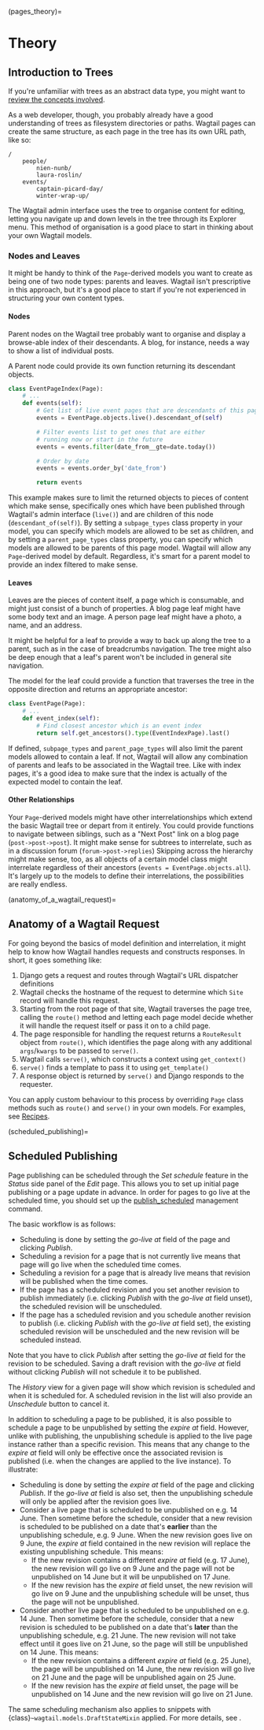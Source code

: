 (pages_theory)=

# Theory

## Introduction to Trees

If you're unfamiliar with trees as an abstract data type, you might want to [review the concepts involved](<https://en.wikipedia.org/wiki/Tree_(data_structure)>).

As a web developer, though, you probably already have a good understanding of trees as filesystem directories or paths. Wagtail pages can create the same structure, as each page in the tree has its own URL path, like so:

```
/
    people/
        nien-nunb/
        laura-roslin/
    events/
        captain-picard-day/
        winter-wrap-up/
```

The Wagtail admin interface uses the tree to organise content for editing, letting you navigate up and down levels in the tree through its Explorer menu. This method of organisation is a good place to start in thinking about your own Wagtail models.

### Nodes and Leaves

It might be handy to think of the `Page`-derived models you want to create as being one of two node types: parents and leaves. Wagtail isn't prescriptive in this approach, but it's a good place to start if you're not experienced in structuring your own content types.

#### Nodes

Parent nodes on the Wagtail tree probably want to organise and display a browse-able index of their descendants. A blog, for instance, needs a way to show a list of individual posts.

A Parent node could provide its own function returning its descendant objects.

```python
class EventPageIndex(Page):
    # ...
    def events(self):
        # Get list of live event pages that are descendants of this page
        events = EventPage.objects.live().descendant_of(self)

        # Filter events list to get ones that are either
        # running now or start in the future
        events = events.filter(date_from__gte=date.today())

        # Order by date
        events = events.order_by('date_from')

        return events
```

This example makes sure to limit the returned objects to pieces of content which make sense, specifically ones which have been published through Wagtail's admin interface (`live()`) and are children of this node (`descendant_of(self)`). By setting a `subpage_types` class property in your model, you can specify which models are allowed to be set as children, and by setting a `parent_page_types` class property, you can specify which models are allowed to be parents of this page model. Wagtail will allow any `Page`-derived model by default. Regardless, it's smart for a parent model to provide an index filtered to make sense.

#### Leaves

Leaves are the pieces of content itself, a page which is consumable, and might just consist of a bunch of properties. A blog page leaf might have some body text and an image. A person page leaf might have a photo, a name, and an address.

It might be helpful for a leaf to provide a way to back up along the tree to a parent, such as in the case of breadcrumbs navigation. The tree might also be deep enough that a leaf's parent won't be included in general site navigation.

The model for the leaf could provide a function that traverses the tree in the opposite direction and returns an appropriate ancestor:

```python
class EventPage(Page):
    # ...
    def event_index(self):
        # Find closest ancestor which is an event index
        return self.get_ancestors().type(EventIndexPage).last()
```

If defined, `subpage_types` and `parent_page_types` will also limit the parent models allowed to contain a leaf. If not, Wagtail will allow any combination of parents and leafs to be associated in the Wagtail tree. Like with index pages, it's a good idea to make sure that the index is actually of the expected model to contain the leaf.

#### Other Relationships

Your `Page`-derived models might have other interrelationships which extend the basic Wagtail tree or depart from it entirely. You could provide functions to navigate between siblings, such as a "Next Post" link on a blog page (`post->post->post`). It might make sense for subtrees to interrelate, such as in a discussion forum (`forum->post->replies`) Skipping across the hierarchy might make sense, too, as all objects of a certain model class might interrelate regardless of their ancestors (`events = EventPage.objects.all`). It's largely up to the models to define their interrelations, the possibilities are really endless.

(anatomy_of_a_wagtail_request)=

## Anatomy of a Wagtail Request

For going beyond the basics of model definition and interrelation, it might help to know how Wagtail handles requests and constructs responses. In short, it goes something like:

1.  Django gets a request and routes through Wagtail's URL dispatcher definitions
2.  Wagtail checks the hostname of the request to determine which `Site` record will handle this request.
3.  Starting from the root page of that site, Wagtail traverses the page tree, calling the `route()` method and letting each page model decide whether it will handle the request itself or pass it on to a child page.
4.  The page responsible for handling the request returns a `RouteResult` object from `route()`, which identifies the page along with any additional `args`/`kwargs` to be passed to `serve()`.
5.  Wagtail calls `serve()`, which constructs a context using `get_context()`
6.  `serve()` finds a template to pass it to using `get_template()`
7.  A response object is returned by `serve()` and Django responds to the requester.

You can apply custom behaviour to this process by overriding `Page` class methods such as `route()` and `serve()` in your own models. For examples, see [Recipes](page_model_recipes).

(scheduled_publishing)=

## Scheduled Publishing

Page publishing can be scheduled through the _Set schedule_ feature in the _Status_ side panel of the _Edit_ page. This allows you to set up initial page publishing or a page update in advance.
In order for pages to go live at the scheduled time, you should set up the [publish_scheduled](publish_scheduled) management command.

The basic workflow is as follows:

-   Scheduling is done by setting the _go-live at_ field of the page and clicking _Publish_.
-   Scheduling a revision for a page that is not currently live means that page will go live when the scheduled time comes.
-   Scheduling a revision for a page that is already live means that revision will be published when the time comes.
-   If the page has a scheduled revision and you set another revision to publish immediately (i.e. clicking _Publish_ with the _go-live at_ field unset), the scheduled revision will be unscheduled.
-   If the page has a scheduled revision and you schedule another revision to publish (i.e. clicking _Publish_ with the _go-live at_ field set), the existing scheduled revision will be unscheduled and the new revision will be scheduled instead.

Note that you have to click _Publish_ after setting the _go-live at_ field for the revision to be scheduled. Saving a draft revision with the _go-live at_ field without clicking _Publish_ will not schedule it to be published.

The _History_ view for a given page will show which revision is scheduled and when it is scheduled for. A scheduled revision in the list will also provide an _Unschedule_ button to cancel it.

In addition to scheduling a page to be published, it is also possible to schedule a page to be unpublished by setting the _expire at_ field. However, unlike with publishing, the unpublishing schedule is applied to the live page instance rather than a specific revision. This means that any change to the _expire at_ field will only be effective once the associated revision is published (i.e. when the changes are applied to the live instance). To illustrate:

-   Scheduling is done by setting the _expire at_ field of the page and clicking _Publish_. If the _go-live at_ field is also set, then the unpublishing schedule will only be applied after the revision goes live.
-   Consider a live page that is scheduled to be unpublished on e.g. 14 June. Then sometime before the schedule, consider that a new revision is scheduled to be published on a date that's **earlier** than the unpublishing schedule, e.g. 9 June. When the new revision goes live on 9 June, the _expire at_ field contained in the new revision will replace the existing unpublishing schedule. This means:
    -    If the new revision contains a different _expire at_ field (e.g. 17 June), the new revision will go live on 9 June and the page will not be unpublished on 14 June but it will be unpublished on 17 June.
    -    If the new revision has the _expire at_ field unset, the new revision will go live on 9 June and the unpublishing schedule will be unset, thus the page will not be unpublished.
-   Consider another live page that is scheduled to be unpublished on e.g. 14 June. Then sometime before the schedule, consider that a new revision is scheduled to be published on a date that's **later** than the unpublishing schedule, e.g. 21 June. The new revision will not take effect until it goes live on 21 June, so the page will still be unpublished on 14 June. This means:
    -    If the new revision contains a different _expire at_ field (e.g. 25 June), the page will be unpublished on 14 June, the new revision will go live on 21 June and the page will be unpublished again on 25 June.
    -    If the new revision has the _expire at_ field unset, the page will be unpublished on 14 June and the new revision will go live on 21 June.

The same scheduling mechanism also applies to snippets with {class}`~wagtail.models.DraftStateMixin` applied. For more details, see [](wagtailsnippets_saving_draft_changes_of_snippets).
